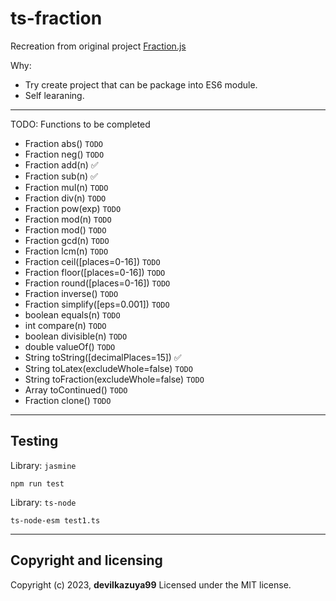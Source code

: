 # ts-fraction

Recreation from original project [Fraction.js](https://github.com/rawify/Fraction.js)

Why:

-   Try create project that can be package into ES6 module.
-   Self learaning.

---

TODO: Functions to be completed

-   Fraction abs() `TODO`
-   Fraction neg() `TODO`
-   Fraction add(n) ✅
-   Fraction sub(n) ✅
-   Fraction mul(n) `TODO`
-   Fraction div(n) `TODO`
-   Fraction pow(exp) `TODO`
-   Fraction mod(n) `TODO`
-   Fraction mod() `TODO`
-   Fraction gcd(n) `TODO`
-   Fraction lcm(n) `TODO`
-   Fraction ceil([places=0-16]) `TODO`
-   Fraction floor([places=0-16]) `TODO`
-   Fraction round([places=0-16]) `TODO`
-   Fraction inverse() `TODO`
-   Fraction simplify([eps=0.001]) `TODO`
-   boolean equals(n) `TODO`
-   int compare(n) `TODO`
-   boolean divisible(n) `TODO`
-   double valueOf() `TODO`
-   String toString([decimalPlaces=15]) ✅
-   String toLatex(excludeWhole=false) `TODO`
-   String toFraction(excludeWhole=false) `TODO`
-   Array toContinued() `TODO`
-   Fraction clone() `TODO`

---

## Testing

Library: `jasmine`

```
npm run test
```

Library: `ts-node`

```
ts-node-esm test1.ts
```

---

## Copyright and licensing

Copyright (c) 2023, **devilkazuya99** Licensed under the MIT license.

